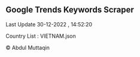

## Google Trends Keywords Scraper 
 
Last Update 30-12-2022 , 14:52:20

Country List :
VIETNAM.json



© Abdul Muttaqin 
